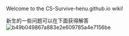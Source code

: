 Welcome to the CS-Survive-henu.github.io wiki!

新生的一些问题可以在下面获得解答
![b49b049867a883e2e609785a4e7156be](https://github.com/user-attachments/assets/e6bf1ca6-b514-44f7-80a1-fc15f3bd2d4a)
